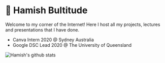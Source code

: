 # 🐸 Hamish Bultitude

Welcome to my corner of the Internet! Here I host all my projects, lectures and presentations that I have done. 

- Canva Intern 2020 @ Sydney Australia
- Google DSC Lead 2020 @ The University of Queensland

<!--***🎨  Canva Intern 2020 @ Sydney, Australia***

***🔎  Google DSC Lead 2020 @ The University of Queensland***

***💀  Lead programmer for The Kran-o-tron Group***-->



![Hamish's github stats](https://github-readme-stats.vercel.app/api?username=m-ish&count_private=true&show_icons=true&theme=gradient)
<!--[![Top Langs](https://github-readme-stats.vercel.app/api/top-langs/?username=m-ish&count_private=true&layout=compact)](https://github.com/anuraghazra/github-readme-stats)-->

<!--
**m-ish/m-ish** is a ✨ _special_ ✨ repository because its `README.md` (this file) appears on your GitHub profile.

Here are some ideas to get you started:

- 🔭 I’m currently working on ...
- 🌱 I’m currently learning ...
- 👯 I’m looking to collaborate on ...
- 🤔 I’m looking for help with ...
- 💬 Ask me about ...
- 📫 How to reach me: ...
- 😄 Pronouns: ...
- ⚡ Fun fact: ...
-->
